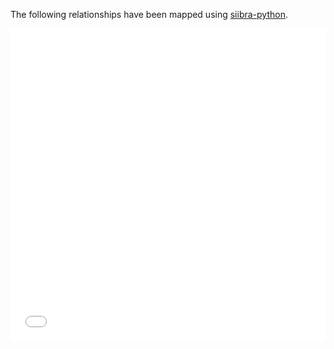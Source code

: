 The following relationships have been mapped using [siibra-python](https://github.com/FZJ-INM1-BDA/siibra-python).

<iframe src="vep_julichbrain_mni152.html"
    sandbox="allow-same-origin allow-scripts"
    width="100%"
    height="500"
    scrolling="no"
    seamless="seamless"
    frameborder="0">
</iframe>

